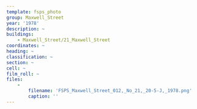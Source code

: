 ```yaml
---
template: fsps_photo
group: Maxwell_Street
year: '1978'
description: ~
buildings:
    - Maxwell_Street/21_Maxwell_Street
coordinates: ~
heading: ~
classification: ~
section: ~
cell: ~
film_roll: ~
files:
    -
        filename: 'FSPS_Maxwell_Street_012,_No_21,_20-5-J,_1978.png'
        caption: ''
---
```

